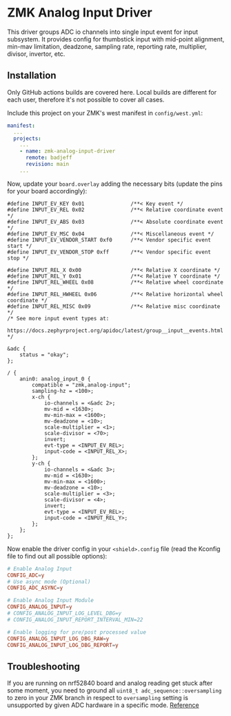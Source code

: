 # ZMK Analog Input Driver

This driver groups ADC io channels into single input event for input subsystem. It provides config for thumbstick input with mid-point alignment, min-mav limitation, deadzone, sampling rate, reporting rate, multiplier, divisor, invertor, etc.

## Installation

Only GitHub actions builds are covered here. Local builds are different for each user, therefore it's not possible to cover all cases.

Include this project on your ZMK's west manifest in `config/west.yml`:

```yml
manifest:
  ...
  projects:
    ...
    - name: zmk-analog-input-driver
      remote: badjeff
      revision: main
    ...
```

Now, update your `board.overlay` adding the necessary bits (update the pins for your board accordingly):

```dts
#define INPUT_EV_KEY 0x01               /**< Key event */
#define INPUT_EV_REL 0x02               /**< Relative coordinate event */
#define INPUT_EV_ABS 0x03               /**< Absolute coordinate event */
#define INPUT_EV_MSC 0x04               /**< Miscellaneous event */
#define INPUT_EV_VENDOR_START 0xf0      /**< Vendor specific event start */
#define INPUT_EV_VENDOR_STOP 0xff       /**< Vendor specific event stop */

#define INPUT_REL_X 0x00                /**< Relative X coordinate */
#define INPUT_REL_Y 0x01                /**< Relative Y coordinate */
#define INPUT_REL_WHEEL 0x08            /**< Relative wheel coordinate */
#define INPUT_REL_HWHEEL 0x06           /**< Relative horizontal wheel coordinate */
#define INPUT_REL_MISC 0x09             /**< Relative misc coordinate */
/* See more input event types at:
   https://docs.zephyrproject.org/apidoc/latest/group__input__events.html
*/

&adc {
	status = "okay";
};

/ {
	anin0: analog_input_0 {
		compatible = "zmk,analog-input";
		sampling-hz = <100>;
		x-ch {
			io-channels = <&adc 2>;
			mv-mid = <1630>;
			mv-min-max = <1600>;
			mv-deadzone = <10>;
			scale-multiplier = <1>;
			scale-divisor = <70>;
			invert;
			evt-type = <INPUT_EV_REL>;
			input-code = <INPUT_REL_X>;
		};
		y-ch {
			io-channels = <&adc 3>;
			mv-mid = <1630>;
			mv-min-max = <1600>;
			mv-deadzone = <10>;
			scale-multiplier = <3>;
			scale-divisor = <4>;
			invert;
			evt-type = <INPUT_EV_REL>;
			input-code = <INPUT_REL_Y>;
		};
	};
};
```

Now enable the driver config in your `<shield>.config` file (read the Kconfig file to find out all possible options):

```conf
# Enable Analog Input
CONFIG_ADC=y
# Use async mode (Optional)
CONFIG_ADC_ASYNC=y

# Enable Analog Input Module
CONFIG_ANALOG_INPUT=y
# CONFIG_ANALOG_INPUT_LOG_LEVEL_DBG=y
# CONFIG_ANALOG_INPUT_REPORT_INTERVAL_MIN=22

# Enable logging for pre/post processed value
CONFIG_ANALOG_INPUT_LOG_DBG_RAW=y
CONFIG_ANALOG_INPUT_LOG_DBG_REPORT=y

```

## Troubleshooting

If you are running on nrf52840 board and analog reading get stuck after some moment, you need to ground all `uint8_t adc_sequence::oversampling` to zero in your ZMK branch in respect to `oversampling` setting is unsupported by given ADC hardware in a specific mode. [Reference](https://docs.zephyrproject.org/apidoc/latest/structadc__sequence.html#a233e8b20b57bb2fdbebf2c85f076c802)


